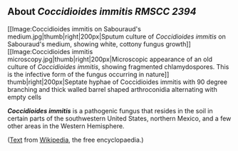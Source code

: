 About *Coccidioides immitis RMSCC 2394* 
---------------------------------------



\[\[Image:Coccidioides immitis on Sabouraud\'s
medium.jpg\|thumb\|right\|200px\|Sputum culture of *Coccidioides
immitis* on Sabouraud\'s medium, showing white, cottony fungus
growth\]\] \[\[Image:Coccidioides immitis
microscopy.jpg\|thumb\|right\|200px\|Microscopic appearance of an old
culture of *Coccidioides immitis*, showing fragmented chlamydospores.
This is the infective form of the fungus occurring in nature\]\]
thumb\|right\|200px\|Septate hyphae of Coccidioides immitis with 90
degree branching and thick walled barrel shaped arthroconidia
alternating with empty cells

***Coccidioides immitis*** is a pathogenic fungus that resides in the
soil in certain parts of the southwestern United States, northern
Mexico, and a few other areas in the Western Hemisphere.

([Text](http://en.wikipedia.org/wiki/Coccidioides_immitis) from
[Wikipedia](http://en.wikipedia.org/), the free encyclopaedia.)
